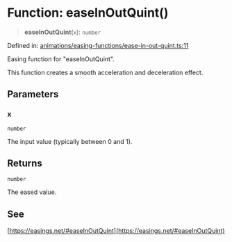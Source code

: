 # Function: easeInOutQuint()

> **easeInOutQuint**(`x`): `number`

Defined in: [animations/easing-functions/ease-in-out-quint.ts:11](https://github.com/Forge-Game-Engine/Forge/blob/04af294b0d108e7e60d1ae9f40eaa3ca76ca176a/src/animations/easing-functions/ease-in-out-quint.ts#L11)

Easing function for "easeInOutQuint".

This function creates a smooth acceleration and deceleration effect.

## Parameters

### x

`number`

The input value (typically between 0 and 1).

## Returns

`number`

The eased value.

## See

[https://easings.net/#easeInOutQuint](https://easings.net/#easeInOutQuint)

